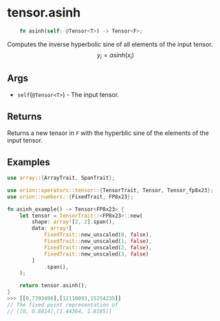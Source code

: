 # tensor.asinh

```rust 
    fn asinh(self: @Tensor<T>) -> Tensor<F>;
```

Computes the inverse hyperbolic sine of all elements of the input tensor.
$$
y_i=asinh({x_i})
$$

## Args

* `self`(`@Tensor<T>`) - The input tensor.

## Returns

Returns a new tensor in `F` with the hyperblic sine of the elements of the input tensor.

## Examples

```rust
use array::{ArrayTrait, SpanTrait};

use orion::operators::tensor::{TensorTrait, Tensor, Tensor_fp8x23};
use orion::numbers::{FixedTrait, FP8x23};

fn asinh_example() -> Tensor<FP8x23> {
    let tensor = TensorTrait::<FP8x23>::new(
        shape: array![2, 2].span(),
        data: array![
            FixedTrait::new_unscaled(0, false),
            FixedTrait::new_unscaled(1, false),
            FixedTrait::new_unscaled(2, false),
            FixedTrait::new_unscaled(3, false)
        ]
            .span(),
    );

    return tensor.asinh();
}
>>> [[0,7393498],[12110093,15254235]]
// The fixed point representation of
// [[0, 0.8814],[1.44364, 1.8185]]
```
